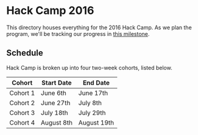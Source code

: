 # Hack Camp 2016

This directory houses everything for the 2016 Hack Camp. As we plan the program, we'll be tracking our progress in [this milestone](https://github.com/hackclub/hackcamp/milestones/Organize%20Hack%20Camp%202016).

## Schedule

Hack Camp is broken up into four two-week cohorts, listed below.

| Cohort   | Start Date | End Date    |
| -------- | ---------- | ----------- |
| Cohort 1 | June 6th   | June 17th   |
| Cohort 2 | June 27th  | July 8th    |
| Cohort 3 | July 18th  | July 29th   |
| Cohort 4 | August 8th | August 19th |
